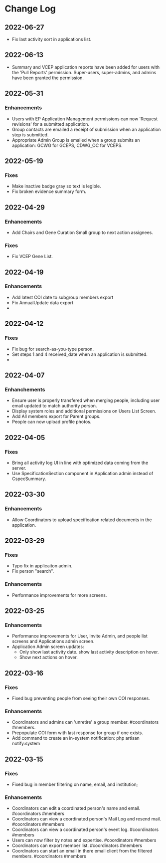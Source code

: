 # Change Log

## 2022-06-27
* Fix last activity sort in applications list.

## 2022-06-13
* Summary and VCEP application reports have been added for users with the 'Pull Reports' permission.  Super-users, super-admins, and admins have been granted the permission.

## 2022-05-31
### Enhancements
* Users with EP Application Management permissions can now 'Request revisions' for a submitted application.
* Group contacts are emailed a receipt of submission when an application step is submitted.
* Appropriate Admin Group is emailed when a group submits an application: GCWG for GCEPS, CDWG_OC for VCEPS.

## 2022-05-19
### Fixes
* Make inactive badge gray so text is legible.
* Fix broken evidence summary form.

## 2022-04-29
### Enhancements
*  Add Chairs and Gene Curation Small group to next action assignees.
### Fixes
* Fix VCEP Gene List.

## 2022-04-19
### Enhancements
* Add latest COI date to subgroup members export
* Fix AnnualUpdate data export
* 
## 2022-04-12
### Fixes
* Fix bug for search-as-you-type person.
* Set steps 1 and 4 received_date when an application is submitted.
* 

## 2022-04-07
### Enhanchements
* Ensure user is properly transfered when merging people, including user email updated to match authority person.
* Display system roles and additional permissions on Users List Screen.
* Add All members export for Parent groups.
* People can now upload profile photos.

## 2022-04-05
### Fixes
* Bring all activity log UI in line with optimized data coming from the server.
* Use SpecificationSection component in Application admin instead of CspecSummary.
## 2022-03-30

### Enhancements
* Allow Coordinators to upload specification related documents in the application.

## 2022-03-29
### Fixes
* Typo fix in applicaiton admin.
* Fix person "search".

### Enhancements
* Performance improvements for more screens.


## 2022-03-25
### Enhancements
* Performance improvements for User, Invite Admin, and people list screens and Applications admin screen.
* Application Admin screen updates:
  * Only show last activity date.  show last activity description on hover.
  * Show next actions on hover.

## 2022-03-16
### Fixes
* Fixed bug preventing people from seeing their own COI responses.
### Enhancements
* Coordinators and admins can 'unretire' a group member. #coordinators #members.
* Prepopulate COI form with last response for group if one exists.
* Add command to create an in-system notification: php artisan notify:system

## 2022-03-15
### Fixes
* Fixed bug in member filtering on name, email, and institution; 

### Enhancements
* Coordinators can edit a coordinated person's name and email. #coordinators #members
* Coordinators can view a coordinated person's Mail Log and resend mail. #coordinators #members
* Coordinators can view a coordinated person's event log. #coordinators #members
* Users can now filter by notes and expertise. #coordinators #members
* Coordinators can export member list. #coordinators #members
* Coordinators can start an email in there email client from the filtered members. #coordinators #members